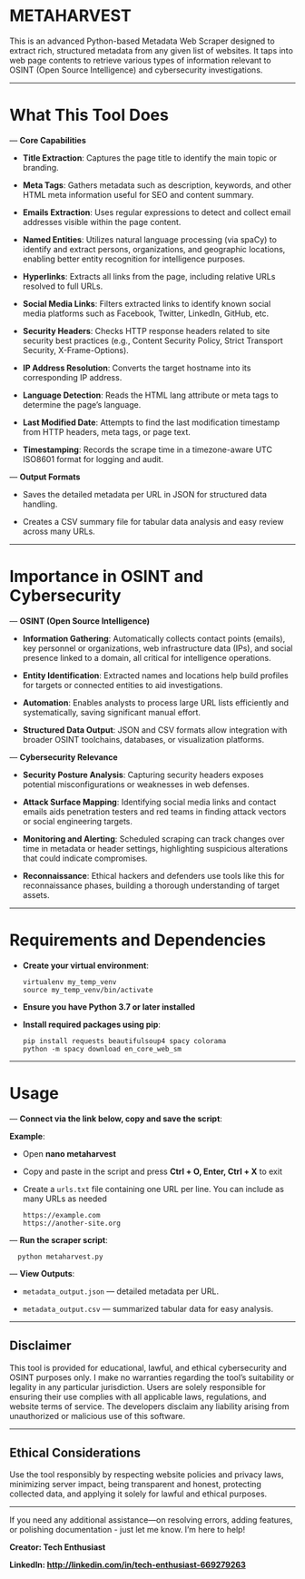 # METAHARVEST

This is an advanced Python-based Metadata Web Scraper designed to extract rich, structured metadata from any given list of websites. It taps into web page contents to retrieve various types of information relevant to OSINT (Open Source Intelligence) and cybersecurity investigations.



---

# What This Tool Does

— **Core Capabilities**


- **Title Extraction**: Captures the page title to identify the main topic or branding.

- **Meta Tags**: Gathers metadata such as description, keywords, and other HTML meta information useful for SEO and content summary.

- **Emails Extraction**: Uses regular expressions to detect and collect email addresses visible within the page content.

- **Named Entities**: Utilizes natural language processing (via spaCy) to identify and extract persons, organizations, and geographic locations, enabling better entity recognition for intelligence purposes.

- **Hyperlinks**: Extracts all links from the page, including relative URLs resolved to full URLs.

- **Social Media Links**: Filters extracted links to identify known social media platforms such as Facebook, Twitter, LinkedIn, GitHub, etc.
  
- **Security Headers**: Checks HTTP response headers related to site security best practices (e.g., Content Security Policy, Strict Transport Security, X-Frame-Options).

- **IP Address Resolution**: Converts the target hostname into its corresponding IP address.

- **Language Detection**: Reads the HTML lang attribute or meta tags to determine the page’s language.

- **Last Modified Date**: Attempts to find the last modification timestamp from HTTP headers, meta tags, or page text.

- **Timestamping**: Records the scrape time in a timezone-aware UTC ISO8601 format for logging and audit.



— **Output Formats**

- Saves the detailed metadata per URL in JSON for structured data handling.

- Creates a CSV summary file for tabular data analysis and easy review across many URLs.


---

# Importance in OSINT and Cybersecurity

— **OSINT (Open Source Intelligence)**


- **Information Gathering**: Automatically collects contact points (emails), key personnel or organizations, web infrastructure data (IPs), and social presence linked to a domain, all critical for intelligence operations.

- **Entity Identification**: Extracted names and locations help build profiles for targets or connected entities to aid investigations.

- **Automation**: Enables analysts to process large URL lists efficiently and systematically, saving significant manual effort.

- **Structured Data Output**: JSON and CSV formats allow integration with broader OSINT toolchains, databases, or visualization platforms.



— **Cybersecurity Relevance**

- **Security Posture Analysis**: Capturing security headers exposes potential misconfigurations or weaknesses in web defenses.

- **Attack Surface Mapping**: Identifying social media links and contact emails aids penetration testers and red teams in finding attack vectors or social engineering targets.

- **Monitoring and Alerting**: Scheduled scraping can track changes over time in metadata or header settings, highlighting suspicious alterations that could indicate compromises.

- **Reconnaissance**: Ethical hackers and defenders use tools like this for reconnaissance phases, building a thorough understanding of target assets.


---


# Requirements and Dependencies

- **Create your virtual environment**:

      virtualenv my_temp_venv
      source my_temp_venv/bin/activate 
  

- **Ensure you have Python 3.7 or later installed**

- **Install required packages using pip**:

      pip install requests beautifulsoup4 spacy colorama
      python -m spacy download en_core_web_sm


- - - 

# Usage

— **Connect via the link below, copy and save the script**:


**Example**:

- Open **nano metaharvest** 
- Copy and paste in the script and press **Ctrl + O, Enter, Ctrl + X** to exit



- Create a `urls.txt` file containing one URL per line. You can include as many URLs as needed

      https://example.com
      https://another-site.org

— **Run the scraper script**:

      python metaharvest.py


— **View Outputs**:
  
   - `metadata_output.json` — detailed metadata per URL.
     
   - `metadata_output.csv` — summarized tabular data for easy analysis.
 

- - - 

## Disclaimer

This tool is provided for educational, lawful, and ethical cybersecurity and OSINT purposes only. I make no warranties regarding the tool’s suitability or legality in any particular jurisdiction. Users are solely responsible for ensuring their use complies with all applicable laws, regulations, and website terms of service. The developers disclaim any liability arising from unauthorized or malicious use of this software.


- - - 


## Ethical Considerations

Use the tool responsibly by respecting website policies and privacy laws, minimizing server impact, being transparent and honest, protecting collected data, and applying it solely for lawful and ethical purposes.


- - - 

If you need any additional assistance—on resolving errors, adding features, or polishing documentation - just let me know. I’m here to help!

**Creator: Tech Enthusiast** 

**LinkedIn: http://linkedin.com/in/tech-enthusiast-669279263**
